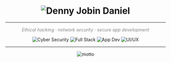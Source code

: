 <h1 align="center">
  <img src="https://readme-typing-svg.herokuapp.com?font=Orbitron&size=36&duration=3000&pause=1000&color=1E90FF&center=true&vCenter=true&width=820&lines=🔐+Cyber+Security+Enthusiast;💻+Full+Stack+Developer;📱+App+Developer;🎨+UI%2FUX+Designer" alt="Denny Jobin Daniel" />
</h1>

---

<p align="center">
  <em style="color:#888;">Ethical hacking · network security · secure app development</em>
</p>

<p align="center">
  <img src="https://img.shields.io/badge/Cyber%20Security-Primary-1E90FF?style=for-the-badge&logo=kalilinux&logoColor=white" alt="Cyber Security" />
  <img src="https://img.shields.io/badge/Full%20Stack-Secondary-1E90FF?style=for-the-badge&logo=react&logoColor=white" alt="Full Stack" />
  <img src="https://img.shields.io/badge/App%20Dev-Secondary-1E90FF?style=for-the-badge&logo=android&logoColor=white" alt="App Dev" />
  <img src="https://img.shields.io/badge/UI%2FUX-Secondary-1E90FF?style=for-the-badge&logo=figma&logoColor=white" alt="UI/UX" />
</p>

---

<p align="center">
  <img src="https://readme-typing-svg.herokuapp.com?font=Fira+Code&size=20&duration=2200&pause=800&color=1E90FF&center=true&vCenter=true&width=700&lines=Think+like+a+hacker;Build+secure+solutions;Keep+learning+every+day" alt="motto" />
</p>
